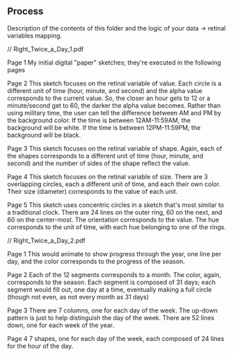 ## Process

Description of the contents of this folder and the logic of your data → retinal variables mapping.

// Right_Twice_a_Day_1.pdf

Page 1
My initial digital "paper" sketches; they're executed in the following pages

Page 2
This sketch focuses on the retinal variable of value. Each circle is a different unit of time (hour, minute, and second) and the alpha value corresponds to the current value. So, the closer an hour gets to 12 or a minute/second get to 60, the darker the alpha value becomes. Rather than using military time, the user can tell the difference between AM and PM by the background color. If the time is between 12AM-11:59AM, the background will be white. If the time is between 12PM-11:59PM, the background will be black.

Page 3
This sketch focuses on the retinal variable of shape. Again, each of the shapes corresponds to a different unit of time (hour, minute, and second) and the number of sides of the shape reflect the value.

Page 4
This sketch focuses on the retinal variable of size. There are 3 overlapping circles, each a different unit of time, and each their own color. Their size (diameter) corresponds to the value of each unit.  

Page 5
This sketch uses concentric circles in a sketch that's most similar to a traditional clock. There are 24 lines on the outer ring, 60 on the next, and 60 on the center-most. The orientation corresponds to the value. The hue corresponds to the unit of time, with each hue belonging to one of the rings.


// Right_Twice_a_Day_2.pdf

Page 1
This would animate to show progress through the year, one line per day, and the color corresponds to the progress of the season.

Page 2
Each of the 12 segments corresponds to a month. The color, again, corresponds to the season. Each segment is composed of 31 days; each segment would fill out, one day at a time, eventually making a full circle (though not even, as not every month as 31 days)

Page 3
There are 7 columns, one for each day of the week. The up-down pattern is just to help distinguish the day of the week. There are 52 lines down, one for each week of the year.

Page 4
7 shapes, one for each day of the week, each composed of 24 lines for the hour of the day. 
